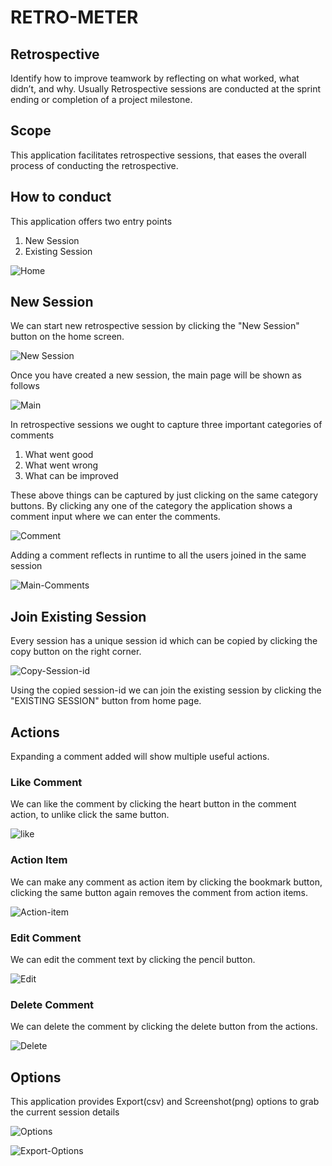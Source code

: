 # RETRO-METER

## Retrospective 
Identify how to improve teamwork by reflecting on what worked, what didn’t, and why. Usually Retrospective sessions are conducted at the sprint ending or completion of a project milestone.

## Scope
This application facilitates retrospective sessions, that eases the overall process of conducting the retrospective.

## How to conduct
This application offers two entry points </br>
1. New Session
2. Existing Session

![Home](images/Home.PNG)

## New Session

We can start new retrospective session by clicking the "New Session" button on the home screen. </br>

![New Session](images/New%20session.PNG)

Once you have created a new session, the main page will be shown as follows

![Main](images/Main.PNG)

In retrospective sessions we ought to capture three important categories of comments

1. What went good
2. What went wrong
3. What can be improved

These above things can be captured by just clicking on the same category buttons. By clicking any one of the category the application shows a comment input where we can enter the comments.

![Comment](images/Comment.PNG)

Adding a comment reflects in runtime to all the users joined in the same session

![Main-Comments](images/Main-Comments.PNG)

## Join Existing Session

Every session has a unique session id which can be copied by clicking the copy button on the right corner.

![Copy-Session-id](images/Main-Copy-Session-Id.png)

Using the copied session-id we can join the existing session by clicking the "EXISTING SESSION" button from home page.

## Actions
Expanding a comment added will show multiple useful actions.

### Like Comment

We can like the comment by clicking the heart button in the comment action, to unlike click the same button.

![like](images/Like.png)

### Action Item

We can make any comment as action item by clicking the bookmark button, clicking the same button again removes the comment from action items.

![Action-item](images/Action%20Item.png)

### Edit Comment

We can edit the comment text by clicking the pencil button.

![Edit](images/Edit.png)

### Delete Comment

We can delete the comment by clicking the delete button from the actions.

![Delete](images/Delete.png)


## Options

This application provides Export(csv) and Screenshot(png) options to grab the current session details

![Options](images/Options.png)

![Export-Options](images/Export-Options.png)
